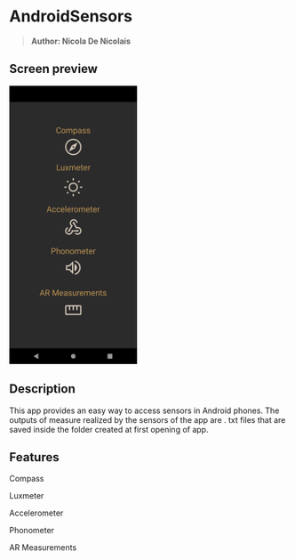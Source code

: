 # AndroidSensors
> <b>Author: Nicola De Nicolais</b>

## Screen preview
<img height="500em" src="SensorsScreen.png" title="Sensors's screen preview">

## Description
This app provides an easy way to access sensors in Android phones. The outputs of measure realized by the sensors of the app are . txt files that are saved inside the folder created at first opening of app.

## Features

Compass

Luxmeter

Accelerometer

Phonometer

AR Measurements
